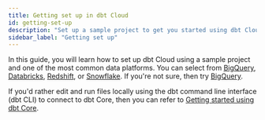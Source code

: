 ```yaml
---
title: Getting set up in dbt Cloud
id: getting-set-up
description: "Set up a sample project to get you started using dbt Cloud."
sidebar_label: "Getting set up"
---
```


In this guide, you will learn how to set up dbt Cloud using a sample project and one of the most common data platforms. You can select from [BigQuery](/tutorial/getting-set-up/setting-up-bigquery), [Databricks](/tutorial/getting-set-up/setting-up-databricks), [Redshift](/tutorial/getting-set-up/setting-up-redshift), or [Snowflake](/tutorial/getting-set-up/setting-up-snowflake). If you're not sure, then try [BigQuery](/tutorial/getting-set-up/setting-up-bigquery). 

If you'd rather edit and run files locally using the dbt command line interface (dbt CLI) to connect to dbt Core, then you can refer to [Getting started using dbt Core](/tutorial/learning-more/getting-started-dbt-core).
